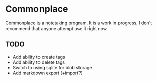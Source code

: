 # Commonplace

Commonplace is a notetaking program. It is a work in progress, I don't recommend that anyone attempt use it right now.

## TODO

* Add ability to create tags
* Add ability to delete tags
* Switch to using sqlite for blob storage
* Add markdown export (+import?)
